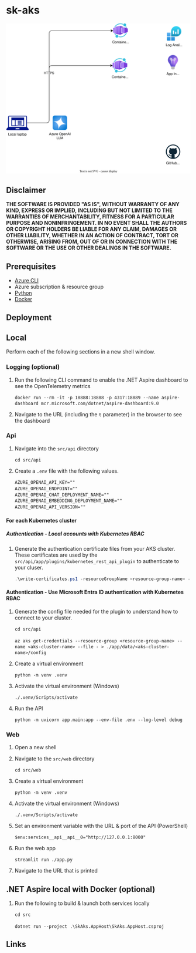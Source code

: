 # sk-aks

![architecture](./.img/architecture.drawio.svg)

## Disclaimer

**THE SOFTWARE IS PROVIDED "AS IS", WITHOUT WARRANTY OF ANY KIND, EXPRESS OR IMPLIED, INCLUDING BUT NOT LIMITED TO THE WARRANTIES OF MERCHANTABILITY, FITNESS FOR A PARTICULAR PURPOSE AND NONINFRINGEMENT. IN NO EVENT SHALL THE AUTHORS OR COPYRIGHT HOLDERS BE LIABLE FOR ANY CLAIM, DAMAGES OR OTHER LIABILITY, WHETHER IN AN ACTION OF CONTRACT, TORT OR OTHERWISE, ARISING FROM, OUT OF OR IN CONNECTION WITH THE SOFTWARE OR THE USE OR OTHER DEALINGS IN THE SOFTWARE.**

## Prerequisites

- [Azure CLI](https://docs.microsoft.com/en-us/cli/azure/install-azure-cli)
- Azure subscription & resource group
- [Python](https://www.python.org/downloads/)
- [Docker](https://docs.docker.com/desktop/setup/install/windows-install/)

## Deployment

## Local

Perform each of the following sections in a new shell window.

### Logging (optional)

1.  Run the following CLI command to enable the .NET Aspire dashboard to see the OpenTelemetry metrics

    ```shell
    docker run --rm -it -p 18888:18888 -p 4317:18889 --name aspire-dashboard mcr.microsoft.com/dotnet/aspire-dashboard:9.0
    ```

1.  Navigate to the URL (including the `t` parameter) in the browser to see the dashboard

### Api

1.  Navigate into the `src/api` directory

    ```shell
    cd src/api
    ```

1.  Create a `.env` file with the following values.

    ```txt
    AZURE_OPENAI_API_KEY=""
    AZURE_OPENAI_ENDPOINT=""
    AZURE_OPENAI_CHAT_DEPLOYMENT_NAME=""
    AZURE_OPENAI_EMBEDDING_DEPLOYMENT_NAME=""
    AZURE_OPENAI_API_VERSION=""
    ```

#### For each Kubernetes cluster

##### Authentication - Local accounts with Kubernetes RBAC

1.  Generate the authentication certificate files from your AKS cluster. These certificates are used by the
    `src/api/app/plugins/kubernetes_rest_api_plugin` to authenticate to your cluser.

    ```powershell
    .\write-certificates.ps1 -resourceGroupName <resource-group-name> -aksClusterName <aks-cluster-name>
    ```

#### Authentication - Use Microsoft Entra ID authentication with Kubernetes RBAC

1.  Generate the config file needed for the plugin to understand how to connect to your cluster.

    ```shell
    cd src/api

    az aks get-credentials --resource-group <resource-group-name> --name <aks-cluster-name> --file - > ./app/data/<aks-cluster-name>/config
    ```

1.  Create a virtual environment

    ```shell
    python -m venv .venv
    ```

1.  Activate the virtual environment (Windows)

    ```shell
    ./.venv/Scripts/activate
    ```

1.  Run the API

    ```shell
    python -m uvicorn app.main:app --env-file .env --log-level debug
    ```

### Web

1.  Open a new shell

1.  Navigate to the `src/web` directory

    ```shell
    cd src/web
    ```

1.  Create a virtual environment

    ```shell
    python -m venv .venv
    ```

1.  Activate the virtual environment (Windows)

    ```shell
    ./.venv/Scripts/activate
    ```

1.  Set an environment variable with the URL & port of the API (PowerShell)

    ```shell
    $env:services__api__api__0="http://127.0.0.1:8000"
    ```

1.  Run the web app

    ```shell
    streamlit run ./app.py
    ```

1.  Navigate to the URL that is printed

## .NET Aspire local with Docker (optional)

1.  Run the following to build & launch both services locally

    ```shell
    cd src

    dotnet run --project .\SkAks.AppHost\SkAks.AppHost.csproj
    ```

## Links
